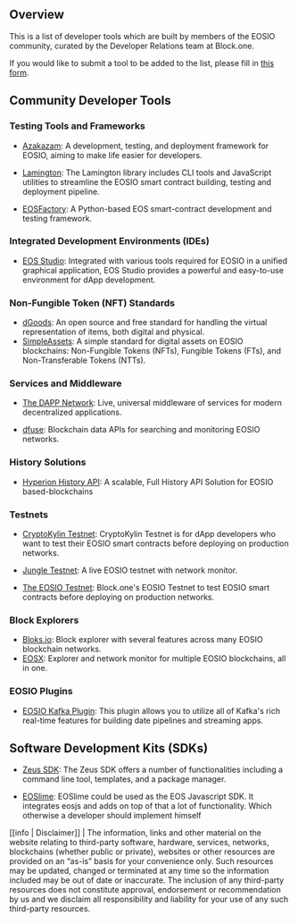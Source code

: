 

## Overview
This is a list of developer tools which are built by members of the EOSIO community, curated by the Developer Relations team at Block.one.

If you would like to submit a tool to be added to the list, please fill in [this form](https://blockone.typeform.com/to/gA4F0Q).

## Community Developer Tools

### Testing Tools and Frameworks

* [Azakazam](https://github.com/azarusio/azakazam): A development, testing, and deployment framework for EOSIO, aiming to make life easier for developers.

* [Lamington](https://github.com/CoinageCrypto/lamington): The Lamington library includes CLI tools and JavaScript utilities to streamline the EOSIO smart contract building, testing and deployment pipeline.

* [EOSFactory](https://github.com/tokenika/eosfactory): A Python-based EOS smart-contract development and testing framework.

### Integrated Development Environments (IDEs)
* [EOS Studio](https://www.eosstudio.io/): Integrated with various tools required for EOSIO in a unified graphical application, EOS Studio provides a powerful and easy-to-use environment for dApp development.

### Non-Fungible Token (NFT) Standards
* [dGoods](https://github.com/MythicalGames/dgoods): An open source and free standard for handling the virtual representation of items, both digital and physical.
* [SimpleAssets](https://github.com/CryptoLions/SimpleAssets): A simple standard for digital assets on EOSIO blockchains: Non-Fungible Tokens (NFTs), Fungible Tokens (FTs), and Non-Transferable Tokens (NTTs).

### Services and Middleware
* [The DAPP Network](https://liquidapps.io/): Live, universal middleware of services for modern decentralized applications.

* [dfuse](https://www.dfuse.io/en): Blockchain data APIs for searching and monitoring EOSIO networks.

### History Solutions
* [Hyperion History API](https://github.com/eosrio/Hyperion-History-API): A scalable, Full History API Solution for EOSIO based-blockchains

### Testnets
* [CryptoKylin Testnet](https://www.cryptokylin.io/): CryptoKylin Testnet is for dApp developers who want to test their EOSIO smart contracts before deploying on production networks.

* [Jungle Testnet](https://github.com/EOS-Jungle-Testnet): A live EOSIO testnet with network monitor.

* [The EOSIO Testnet](https://testnet.eos.io/): Block.one's EOSIO Testnet to test EOSIO smart contracts before deploying on production networks.

### Block Explorers
* [Bloks.io](https://bloks.io/): Block explorer with several features across many EOSIO blockchain networks.
* [EOSX](https://eosx.io): Explorer and network monitor for multiple EOSIO blockchains, all in one.

### EOSIO Plugins
* [EOSIO Kafka Plugin](https://github.com/TP-Lab/kafka_plugin): This plugin allows you to utilize all of Kafka's rich real-time features for building date pipelines and streaming apps.

## Software Development Kits (SDKs)
* [Zeus SDK](https://github.com/liquidapps-io/zeus-sdk): The Zeus SDK offers a number of functionalities including a command line tool, templates, and a package manager.

* [EOSlime](https://github.com/LimeChain/eoslime): EOSlime could be used as the EOS Javascript SDK. It integrates eosjs and adds on top of that a lot of functionality. Which otherwise a developer should implement himself

[[info | Disclaimer]]
| The information, links and other material on the website relating to third-party software, hardware, services, networks, blockchains (whether public or private), websites or other resources are provided on an “as-is” basis for your convenience only.  Such resources may be updated, changed or terminated at any time so the information included may be out of date or inaccurate.  The inclusion of any third-party resources does not constitute approval, endorsement or recommendation by us and we disclaim all responsibility and liability for your use of any such third-party resources.
